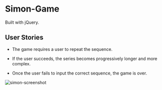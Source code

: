 # Simon-Game

Built with jQuery.

## User Stories

- The game requires a user to repeat the sequence. 

- If the user succeeds, the series becomes progressively longer and more complex. 

- Once the user fails to input the correct sequence, the game is over.

![simon-screenshot](https://user-images.githubusercontent.com/57681651/98575270-e23a6b80-22b0-11eb-92c9-4e8e7b6561e6.jpg)
